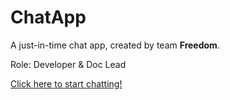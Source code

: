 # ChatApp   
   
A just-in-time chat app, created by team **Freedom**.  
    
Role: Developer & Doc Lead
   
[Click here to start chatting!](https://chatapp-team-freedom.herokuapp.com/)
